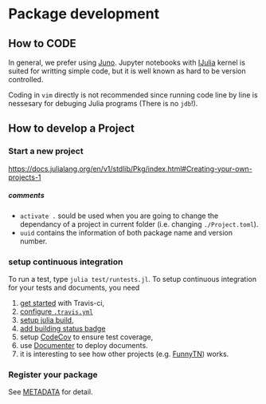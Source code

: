 # Package development
## How to CODE
In general, we prefer using [Juno](http://docs.junolab.org/latest/man/installation.html).
Jupyter notebooks with [IJulia](https://github.com/JuliaLang/IJulia.jl) kernel is suited for writting simple code, but it is well known as hard to be version controlled.

Coding in `vim` directly is not recommended since running code line by line is nessesary for debuging Julia programs (There is no `jdb`!).

## How to develop a Project
### Start a new project
https://docs.julialang.org/en/v1/stdlib/Pkg/index.html#Creating-your-own-projects-1

##### comments
* `activate .` sould be used when you are going to change the dependancy of a project in current folder (i.e. changing `./Project.toml`).
* `uuid` contains the information of both package name and version number.

### setup continuous integration
To run a test, type `julia test/runtests.jl`.
To setup continuous integration for your tests and documents, you need
1. [get started](https://docs.travis-ci.com/user/getting-started/) with Travis-ci,
2. [configure `.travis.yml`](https://docs.travis-ci.com/user/customizing-the-build/)
3. [setup julia build](https://docs.travis-ci.com/user/languages/julia/),
4. [add building status badge](https://docs.travis-ci.com/user/status-images/)
5. setup [CodeCov](https://codecov.io/) to ensure test coverage,
7. use [Documenter](https://github.com/JuliaDocs/Documenter.jl/blob/master/docs/src/man/hosting.md) to deploy documents.
8. it is interesting to see how other projects (e.g. [FunnyTN](https://github.com/QuantumBFS/FunnyTN.jl)) works.

### Register your package
See [METADATA](https://github.com/JuliaLang/METADATA.jl) for detail.
